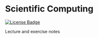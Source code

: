 # Scientific Computing

[![License Badge](https://img.shields.io/github/license/Computational-Applied-Mechanics/scico)](../LICENSE.md)

Lecture and exercise notes
